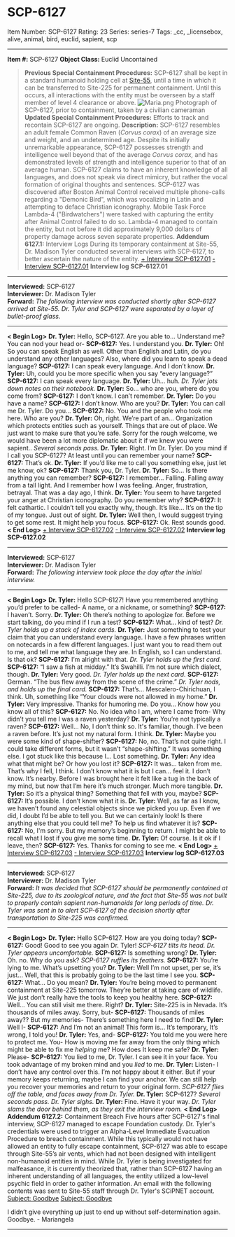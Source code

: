 # SCP-6127
Item Number: SCP-6127
Rating: 23
Series: series-7
Tags: _cc, _licensebox, alive, animal, bird, euclid, sapient, scp

---

**Item #:** SCP-6127
**Object Class:** Euclid Uncontained
> **Previous Special Containment Procedures:** SCP-6127 shall be kept in a standard humanoid holding cell at [Site-55](/secure-facility-dossier-site-55), until a time in which it can be transferred to Site-225 for permanent containment. Until this occurs, all interactions with the entity must be overseen by a staff member of level 4 clearance or above.
![Maria.png](https://scp-wiki.wdfiles.com/local--files/scp-6127/Maria.png)
Photograph of SCP-6127, prior to containment, taken by a civilian cameraman
**Updated Special Containment Procedures:** Efforts to track and recontain SCP-6127 are ongoing.
**Description:** SCP-6127 resembles an adult female Common Raven (_Corvus corax_) of an average size and weight, and an undetermined age. Despite its initially unremarkable appearance, SCP-6127 possesses strength and intelligence well beyond that of the average _Corvus corax,_ and has demonstrated levels of strength and intelligence superior to that of an average human. SCP-6127 claims to have an inherent knowledge of all languages, and does not speak via direct mimicry, but rather the vocal formation of original thoughts and sentences.
SCP-6127 was discovered after Boston Animal Control received multiple phone-calls regarding a "Demonic Bird", which was vocalizing in Latin and attempting to deface Christian iconography. Mobile Task Force Lambda-4 ("Birdwatchers") were tasked with capturing the entity after Animal Control failed to do so. Lambda-4 managed to contain the entity, but not before it did approximately 9,000 dollars of property damage across seven separate properties.
**Addendum 6127.1:** Interview Logs
During its temporary containment at Site-55, Dr. Madison Tyler conducted several interviews with SCP-6127, to better ascertain the nature of the entity.
[\+ Interview SCP-6127.01](javascript:;)
[\- Interview SCP-6127.01](javascript:;)
**Interview log SCP-6127.01**
* * *
**Interviewed:** SCP-6127  
**Interviewer:** Dr. Madison Tyler  
**Forward:** _The following interview was conducted shortly after SCP-6127 arrived at Site-55. Dr. Tyler and SCP-6127 were separated by a layer of bullet-proof glass._
* * *
**< Begin Log>**
**Dr. Tyler:** Hello, SCP-6127. Are you able to… Understand me? You can nod your head or-
**SCP-6127:** Yes. I understand you.
**Dr. Tyler:** Oh! So you can speak English as well. Other than English and Latin, do you understand any other languages? Also, where did you learn to speak a dead language?
**SCP-6127:** I can speak every language. And I don’t know.
**Dr. Tyler:** Uh, could you be more specific when you say “every language?”
**SCP-6127:** I can speak every language.
**Dr. Tyler:** Uh… huh.
_Dr. Tyler jots down notes on their notebook._
**Dr. Tyler:** So… who are you, where do you come from?
**SCP-6127:** I don’t know. I can’t remember.
**Dr. Tyler:** Do you have a name?
**SCP-6127:** I don’t know. Who are you?
**Dr. Tyler:** You can call me Dr. Tyler. Do you…
**SCP-6127:** No. You and the people who took me here. Who are you?
**Dr. Tyler:** Oh, right. We’re part of an… Organization which protects entities such as yourself. Things that are out of place. We just want to make sure that you’re safe. Sorry for the rough welcome, we would have been a lot more diplomatic about it if we knew you were sapient..
_Several seconds pass._
**Dr. Tyler:** Right. I’m Dr. Tyler. Do you mind if I call you SCP-6127? At least until you can remember your name?
**SCP-6127:** That’s ok.
**Dr. Tyler:** If you’d like me to call you something else, just let me know, ok?
**SCP-6127:** Thank you, Dr. Tyler.
**Dr. Tyler:** So… Is there anything you can remember?
**SCP-6127:** I remember… Falling. Falling away from a tall light. And I remember how I was feeling. Anger, frustration, betrayal. That was a day ago, I think.
**Dr. Tyler:** You seem to have targeted your anger at Christian iconography. Do you remember why?
**SCP-6127:** It felt cathartic. I couldn’t tell you exactly why, though. It’s like… It’s on the tip of my tongue. Just out of sight.
**Dr. Tyler:** Well then, I would suggest trying to get some rest. It might help you focus.
**SCP-6127:** Ok. Rest sounds good.
**< End Log>**
[\+ Interview SCP-6127.02](javascript:;)
[\- Interview SCP-6127.02](javascript:;)
**Interview log SCP-6127.02**
* * *
**Interviewed:** SCP-6127  
**Interviewer:** Dr. Madison Tyler  
**Forward:** _The following interview took place the day after the initial interview._
* * *
**< Begin Log>**
**Dr. Tyler:** Hello SCP-6127! Have you remembered anything you’d prefer to be called- A name, or a nickname, or something?
**SCP-6127:** I haven’t. Sorry.
**Dr. Tyler:** Oh there’s nothing to apologize for. Before we start talking, do you mind if I run a test?
**SCP-6127:** What… kind of test?
_Dr. Tyler holds up a stack of index cards._
**Dr. Tyler:** Just something to test your claim that you can understand every language. I have a few phrases written on notecards in a few different languages. I just want you to read them out to me, and tell me what language they are. In English, so I can understand. Is that ok?
**SCP-6127:** I’m alright with that.
_Dr. Tyler holds up the first card._
**SCP-6127:** “I saw a fish at midday.” It’s Swahilli. I’m not sure which dialect, though.
**Dr. Tyler:** Very good.
_Dr. Tyler holds up the next card._
**SCP-6127:** German. “The bus flew away from the scene of the crime.”
_Dr. Tyler nods, and holds up the final card._
**SCP-6127:** That’s… Mescalero-Chirichuan, I think. Uh, something like “Your clouds were not allowed in my home.”
**Dr. Tyler:** Very impressive. Thanks for humoring me. Do you… Know how you know all of this?
**SCP-6127:** No. No idea who I am, where I came from- Why didn’t you tell me I was a raven yesterday?
**Dr. Tyler:** You’re not typically a raven?
**SCP-6127:** Well… No, I don’t think so. It's familiar, though. I’ve been a raven before. It’s just not my natural form. I think.
**Dr. Tyler:** Maybe you were some kind of shape-shifter?
**SCP-6127:** No, no. That’s not quite right. I could take different forms, but it wasn’t “shape-shifting.” It was something else. I got stuck like this because I… Lost something.
**Dr. Tyler:** Any idea what that might be? Or how you lost it?
**SCP-6127:** It was… taken from me. That’s why I fell, I think. I don’t know what it is but I can… feel it. I don’t know. It’s nearby. Before I was brought here it felt like a tug in the back of my mind, but now that I’m here it’s much stronger. Much more tangible.
**Dr. Tyler:** So it’s a physical thing? Something that fell with you, maybe?
**SCP-6127:** It’s possible. I don’t know what it is.
**Dr. Tyler:** Well, as far as I know, we haven’t found any celestial objects since we picked you up. Even if we did, I doubt I’d be able to tell you. But we can certainly look! Is there anything else that you could tell me? To help us find whatever it is?
**SCP-6127:** No, I'm sorry. But my memory’s beginning to return. I might be able to recall what I lost if you give me some time.
**Dr. Tyler:** Of course. Is it ok if I leave, then?
**SCP-6127:** Yes. Thanks for coming to see me.
**< End Log>**
[\+ Interview SCP-6127.03](javascript:;)
[\- Interview SCP-6127.03](javascript:;)
**Interview log SCP-6127.03**
* * *
**Interviewed:** SCP-6127  
**Interviewer:** Dr. Madison Tyler  
**Forward:** _It was decided that SCP-6127 should be permanently contained at Site-225, due to its zoological nature, and the fact that Site-55 was not built to properly contain sapient non-humanoids for long periods of time. Dr. Tyler was sent in to alert SCP-6127 of the decision shortly after transportation to Site-225 was confirmed._
* * *
**< Begin Log>**
**Dr. Tyler:** Hello SCP-6127. How are you doing today?
**SCP-6127:** Good! Good to see you again Dr. Tyler!
_SCP-6127 tilts its head. Dr. Tyler appears uncomfortable._
**SCP-6127:** Is something wrong?
**Dr. Tyler:** Oh. no. Why do you ask?
_SCP-6127 ruffles its feathers._
**SCP-6127:** You’re lying to me. What’s upsetting you?
**Dr. Tyler:** Well I’m not upset, per se, it’s just… Well, that this is probably going to be the last time I see you.
**SCP-6127:** What… Do you mean?
**Dr. Tyler:** You’re being moved to permanent containment at Site-225 tomorrow. They’re better at taking care of wildlife. We just don’t really have the tools to keep you healthy here.
**SCP-6127:** Well… You can still visit me there. Right?
**Dr. Tyler:** Site-225 is in Nevada. It’s thousands of miles away. Sorry, but-
**SCP-6127:** Thousands of miles away?? But my memories- There’s something here I need to find!
**Dr. Tyler:** Well I-
**SCP-6127:** And I’m not an animal! This form is… It’s temporary, It’s wrong, I told you!
**Dr. Tyler:** Yes, and-
**SCP-6127:** You told me you were here to protect me. You- How is moving me far away from the only thing which might be able to fix me _helping_ me? How does It keep me safe?
**Dr. Tyler:** Please-
**SCP-6127:** You lied to me, Dr. Tyler. I can see it in your face. You took advantage of my broken mind and you _lied_ to me.
**Dr. Tyler:** Listen- I don’t have any control over this. I’m not happy about it either. But if your memory keeps returning, maybe I can find your anchor. We can still help you recover your memories and return to your original form.
_SCP-6127 flies off the table, and faces away from Dr. Tyler._
**Dr. Tyler:** SCP-6127?
_Several seconds pass. Dr. Tyler sighs._
**Dr. Tyler:** Fine. Have it your way.
_Dr. Tyler slams the door behind them, as they exit the interview room._
**< End Log>**
**Addendum 6127.2:** Containment Breach
Five hours after SCP-6127's final interview, SCP-6127 managed to escape Foundation custody. Dr. Tyler's credentials were used to trigger an Alpha-Level Immediate Evacuation Procedure to breach containment. While this typically would not have allowed an entity to fully escape containment, SCP-6127 was able to escape through Site-55’s air vents, which had not been designed with intelligent non-humanoid entities in mind.
While Dr. Tyler is being investigated for malfeasance, it is currently theorized that, rather than SCP-6127 having an inherent understanding of all languages, the entity utilized a low-level psychic field in order to gather information.
An email with the following contents was sent to Site-55 staff through Dr. Tyler's SCiPNET account.
[Subject: Goodbye](javascript:;)
[Subject: Goodbye](javascript:;)
  

I didn’t give everything up just to end up without self-determination again.
Goodbye.
\- Mariangela
* * *